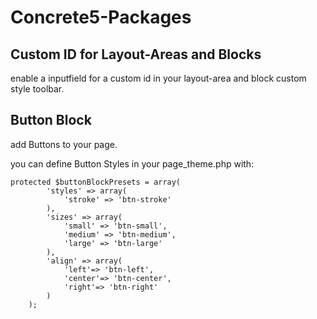 # Concrete5-Packages

## Custom ID for Layout-Areas and Blocks
enable a inputfield for a custom id in your layout-area and block custom style toolbar.

## Button Block
add Buttons to your page.

you can define Button Styles in your page_theme.php with:

```
protected $buttonBlockPresets = array(
		'styles' => array(
			'stroke' => 'btn-stroke'
		),
		'sizes' => array(
			'small' => 'btn-small',
			'medium' => 'btn-medium', 
			'large' => 'btn-large'
		),
		'align' => array(
			'left'=> 'btn-left',
			'center'=> 'btn-center',
			'right'=> 'btn-right'
		)
	);
```
